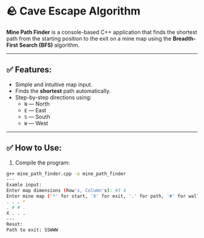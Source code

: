 # 🪨 Cave Escape Algorithm

**Mine Path Finder** is a console-based C++ application that finds the shortest path from the starting position to the exit on a mine map using the **Breadth-First Search (BFS)** algorithm.

---

## ✅ Features:
- Simple and intuitive map input.
- Finds the **shortest** path automatically.
- Step-by-step directions using:
  - `N` — North  
  - `E` — East  
  - `S` — South  
  - `W` — West  

---

## ✅ How to Use:
1. Compile the program:
```bash
g++ mine_path_finder.cpp -o mine_path_finder
---
Examle input:
Enter map dimensions (Row's, Column's): #3 4
Enter mine map ('*' for start, 'X' for exit, '.' for path, '#' for wall. Use the space button between your inputs.):
. . . *
. # # .
X . . .
---
Resot:
Path to exit: SSWWW
